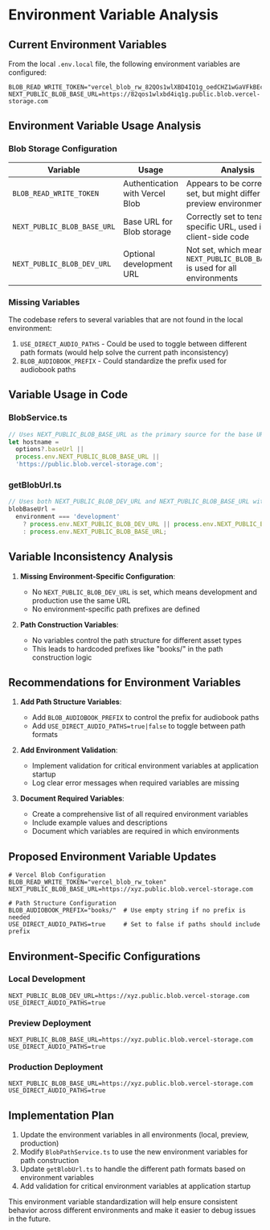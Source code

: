 # Environment Variable Analysis

## Current Environment Variables

From the local `.env.local` file, the following environment variables are configured:

```
BLOB_READ_WRITE_TOKEN="vercel_blob_rw_82QOs1wlXBD4IQ1g_oedCHZ1wGaVFkBEcFW8OfVL0G9Hb51"
NEXT_PUBLIC_BLOB_BASE_URL=https://82qos1wlxbd4iq1g.public.blob.vercel-storage.com
```

## Environment Variable Usage Analysis

### Blob Storage Configuration

| Variable                    | Usage                           | Analysis                                                                      |
| --------------------------- | ------------------------------- | ----------------------------------------------------------------------------- |
| `BLOB_READ_WRITE_TOKEN`     | Authentication with Vercel Blob | Appears to be correctly set, but might differ in preview environment          |
| `NEXT_PUBLIC_BLOB_BASE_URL` | Base URL for Blob storage       | Correctly set to tenant-specific URL, used in client-side code                |
| `NEXT_PUBLIC_BLOB_DEV_URL`  | Optional development URL        | Not set, which means `NEXT_PUBLIC_BLOB_BASE_URL` is used for all environments |

### Missing Variables

The codebase refers to several variables that are not found in the local environment:

1. `USE_DIRECT_AUDIO_PATHS` - Could be used to toggle between different path formats (would help solve the current path inconsistency)
2. `BLOB_AUDIOBOOK_PREFIX` - Could standardize the prefix used for audiobook paths

## Variable Usage in Code

### BlobService.ts

```typescript
// Uses NEXT_PUBLIC_BLOB_BASE_URL as the primary source for the base URL
let hostname =
  options?.baseUrl ||
  process.env.NEXT_PUBLIC_BLOB_BASE_URL ||
  'https://public.blob.vercel-storage.com';
```

### getBlobUrl.ts

```typescript
// Uses both NEXT_PUBLIC_BLOB_DEV_URL and NEXT_PUBLIC_BLOB_BASE_URL with environment-based fallback
blobBaseUrl =
  environment === 'development'
    ? process.env.NEXT_PUBLIC_BLOB_DEV_URL || process.env.NEXT_PUBLIC_BLOB_BASE_URL
    : process.env.NEXT_PUBLIC_BLOB_BASE_URL;
```

## Variable Inconsistency Analysis

1. **Missing Environment-Specific Configuration**:

   - No `NEXT_PUBLIC_BLOB_DEV_URL` is set, which means development and production use the same URL
   - No environment-specific path prefixes are defined

2. **Path Construction Variables**:
   - No variables control the path structure for different asset types
   - This leads to hardcoded prefixes like "books/" in the path construction logic

## Recommendations for Environment Variables

1. **Add Path Structure Variables**:

   - Add `BLOB_AUDIOBOOK_PREFIX` to control the prefix for audiobook paths
   - Add `USE_DIRECT_AUDIO_PATHS=true|false` to toggle between path formats

2. **Add Environment Validation**:

   - Implement validation for critical environment variables at application startup
   - Log clear error messages when required variables are missing

3. **Document Required Variables**:
   - Create a comprehensive list of all required environment variables
   - Include example values and descriptions
   - Document which variables are required in which environments

## Proposed Environment Variable Updates

```
# Vercel Blob Configuration
BLOB_READ_WRITE_TOKEN="vercel_blob_rw_token"
NEXT_PUBLIC_BLOB_BASE_URL=https://xyz.public.blob.vercel-storage.com

# Path Structure Configuration
BLOB_AUDIOBOOK_PREFIX="books/"  # Use empty string if no prefix is needed
USE_DIRECT_AUDIO_PATHS=true     # Set to false if paths should include prefix
```

## Environment-Specific Configurations

### Local Development

```
NEXT_PUBLIC_BLOB_DEV_URL=https://xyz.public.blob.vercel-storage.com
USE_DIRECT_AUDIO_PATHS=true
```

### Preview Deployment

```
NEXT_PUBLIC_BLOB_BASE_URL=https://xyz.public.blob.vercel-storage.com
USE_DIRECT_AUDIO_PATHS=true
```

### Production Deployment

```
NEXT_PUBLIC_BLOB_BASE_URL=https://xyz.public.blob.vercel-storage.com
USE_DIRECT_AUDIO_PATHS=true
```

## Implementation Plan

1. Update the environment variables in all environments (local, preview, production)
2. Modify `BlobPathService.ts` to use the new environment variables for path construction
3. Update `getBlobUrl.ts` to handle the different path formats based on environment variables
4. Add validation for critical environment variables at application startup

This environment variable standardization will help ensure consistent behavior across different environments and make it easier to debug issues in the future.
